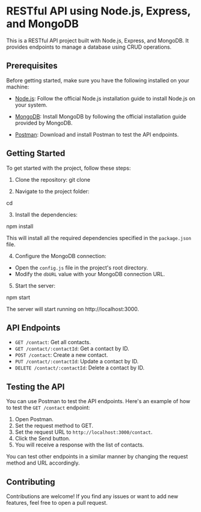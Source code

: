 # RESTful API using Node.js, Express, and MongoDB

This is a RESTful API project built with Node.js, Express, and MongoDB. It provides endpoints to manage a database using CRUD operations.

## Prerequisites

Before getting started, make sure you have the following installed on your machine:

- [Node.js](https://nodejs.org/en/): Follow the official Node.js installation guide to install Node.js on your system.

- [MongoDB](https://www.mongodb.com/): Install MongoDB by following the official installation guide provided by MongoDB.

- [Postman](https://www.postman.com/): Download and install Postman to test the API endpoints.

## Getting Started

To get started with the project, follow these steps:

1. Clone the repository:
git clone <repository-url>

2. Navigate to the project folder:

cd <project-folder>


3. Install the dependencies:

npm install


This will install all the required dependencies specified in the `package.json` file.

4. Configure the MongoDB connection:

- Open the `config.js` file in the project's root directory.
- Modify the `dbURL` value with your MongoDB connection URL.

5. Start the server:

npm start


The server will start running on http://localhost:3000.

## API Endpoints

- `GET /contact`: Get all contacts.
- `GET /contact/:contactId`: Get a contact by ID.
- `POST /contact`: Create a new contact.
- `PUT /contact/:contactId`: Update a contact by ID.
- `DELETE /contact/:contactId`: Delete a contact by ID.

## Testing the API

You can use Postman to test the API endpoints. Here's an example of how to test the `GET /contact` endpoint:

1. Open Postman.
2. Set the request method to GET.
3. Set the request URL to `http://localhost:3000/contact`.
4. Click the Send button.
5. You will receive a response with the list of contacts.

You can test other endpoints in a similar manner by changing the request method and URL accordingly.

## Contributing

Contributions are welcome! If you find any issues or want to add new features, feel free to open a pull request.


